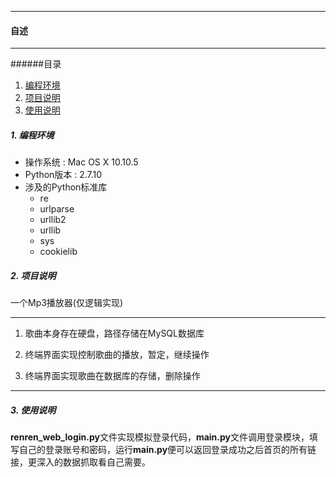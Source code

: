--------------

<h4 id = 'CV'>自述</h4>

--------------

######目录

1. [编程环境](#c1)
2. [项目说明](#c2)
3. [使用说明](#c3)

<h5 id = 'c1'>1. 编程环境</h5>

* 操作系统 : Mac OS X 10.10.5
* Python版本 : 2.7.10
* 涉及的Python标准库
  - re
  - urlparse
  - urllib2
  - urllib
  - sys
  - cookielib

<h5 id = 'c2'>2. 项目说明</h5>

一个Mp3播放器(仅逻辑实现)

---------------

1. 歌曲本身存在硬盘，路径存储在MySQL数据库

2. 终端界面实现控制歌曲的播放，暂定，继续操作

3. 终端界面实现歌曲在数据库的存储，删除操作

---------------
<h5 id = 'c3'>3. 使用说明</h5>

**renren_web_login.py**文件实现模拟登录代码，**main.py**文件调用登录模块，填写自己的登录账号和密码，运行**main.py**便可以返回登录成功之后首页的所有链接，更深入的数据抓取看自己需要。
